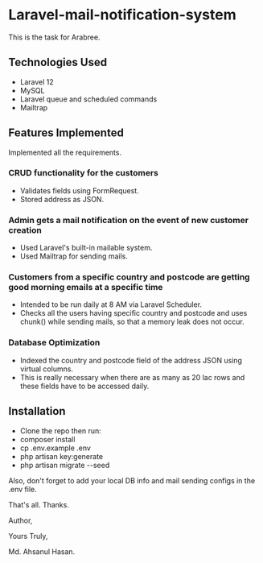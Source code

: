 # Laravel-mail-notification-system
This is the task for Arabree.

## Technologies Used
- Laravel 12
- MySQL
- Laravel queue and scheduled commands
- Mailtrap

## Features Implemented
Implemented all the requirements. 

### CRUD functionality for the customers
- Validates fields using FormRequest.
- Stored address as JSON.
  
### Admin gets a mail notification on the event of new customer creation
- Used Laravel's built-in mailable system.
- Used Mailtrap for sending mails.

### Customers from a specific country and postcode are getting good morning emails at a specific time
- Intended to be run daily at 8 AM via Laravel Scheduler.
- Checks all the users having specific country and postcode and uses chunk() while sending mails, so that a memory leak does not occur.

### Database Optimization
- Indexed the country and postcode field of the address JSON using virtual columns.
- This is really necessary when there are as many as 20 lac rows and these fields have to be accessed daily.

## Installation
- Clone the repo then run: 
- composer install
- cp .env.example .env
- php artisan key:generate
- php artisan migrate --seed

Also, don't forget to add your local DB info and mail sending configs in the .env file.

That's all. Thanks.

Author,

Yours Truly,

Md. Ahsanul Hasan.
